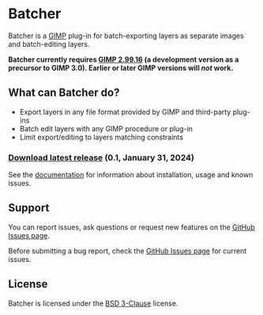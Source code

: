 # Batcher

Batcher is a [GIMP](https://www.gimp.org/) plug-in for batch-exporting layers as separate images and batch-editing layers.

**Batcher currently requires [GIMP 2.99.16](https://www.gimp.org/downloads/devel/) (a development version as a precursor to GIMP 3.0). Earlier or later GIMP versions will _not_ work.**


## What can Batcher do?

* Export layers in any file format provided by GIMP and third-party plug-ins
* Batch edit layers with any GIMP procedure or plug-in
* Limit export/editing to layers matching constraints


### [Download latest release](https://github.com/kamilburda/gimp-export-layers/releases/tag/0.1) (0.1, January 31, 2024)

See the [documentation](https://kamilburda.github.io/gimp-export-layers/sections) for information about installation, usage and known issues.


## Support

You can report issues, ask questions or request new features on the [GitHub Issues page](https://github.com/kamilburda/batcher/issues).

Before submitting a bug report, check the [GitHub Issues page](https://github.com/kamilburda/batcher/issues) for current issues.


## License

Batcher is licensed under the [BSD 3-Clause](LICENSE) license.

